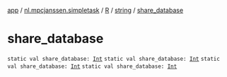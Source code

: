 [app](../../../index.md) / [nl.mpcjanssen.simpletask](../../index.md) / [R](../index.md) / [string](index.md) / [share_database](.)

# share_database

`static val share_database: `[`Int`](https://kotlinlang.org/api/latest/jvm/stdlib/kotlin/-int/index.html)
`static val share_database: `[`Int`](https://kotlinlang.org/api/latest/jvm/stdlib/kotlin/-int/index.html)
`static val share_database: `[`Int`](https://kotlinlang.org/api/latest/jvm/stdlib/kotlin/-int/index.html)
`static val share_database: `[`Int`](https://kotlinlang.org/api/latest/jvm/stdlib/kotlin/-int/index.html)